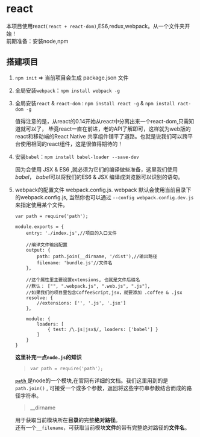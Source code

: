 # react
 本项目使用react`(react + react-dom)`,ES6,redux,webpack。从一个文件夹开始！  
前期准备：安装node,npm

## 搭建项目
1. `npm init` => 当前项目会生成 package.json 文件
2. 全局安装`webpack`：`npm install webpack -g`
3. 全局安装`react` & `react-dom` : `npm install react -g` & `npm install ract-dom -g`
    
    值得注意的是，从react的0.14开始从react中分离出来一个react-dom,只需知道就可以了，
    毕竟react一直在前进，老的API了解即可，这样就为web版的react和移动端的React Native
    共享组件铺平了道路。也就是说我们可以跨平台使用相同的react组件，这是很值得期待的！

3. 安装`babel`：`npm install babel-loader --save-dev`

    因为会使用 JSX & ES6 ,就必须为它们的编译做些准备，这里我们使用*babel*，
    *babel*可以将我们的ES6 & JSX 编译成浏览器可以识别的语句。
4. webpack的配置文件 webpack.config.js. webpack 默认会使用当前目录下的webpack.config.js,
    当然你也可以通过 `--config webpack.config.dev.js` 来指定使用某个文件。

    ```
    var path = require('path');

    module.exports = {
        entry: './index.js',//项目的入口文件
        
        //编译文件输出配置
        output: {
            path: path.join(__dirname, '/dist'),//输出路径
            filename: 'bundle.js'//文件名
        },

        //这个属性里主要设置extensions, 也就是文件后缀名
        //默认： ["", ".webpack.js", ".web.js", ".js"],
        //如果我们的项目里包含CoffeeScript,jsx，就要添加 .coffee & .jsx
        resolve: {
            //extensions: ['', '.js', '.jsx']
        },

        module: {
            loaders: [
                { test: /\.js|jsx$/, loaders: ['babel'] }
            ]
        }
    }

    ```

    **这里补充一点`node.js`的知识**

    > `var path = require('path');`

   [ **`path`** ](https://nodejs.org/docs/latest-v5.x/api/path.html)
   是node的一个模块,在官网有详细的文档。我们这里用到的是 `path.join()` ,
   可接受一个或多个参数，返回将这些字符串参数结合而成的路径字符串。

    > __dirname

    用于获取当前模块所在**目录**的完整**绝对路径**。  
    还有一个`__filename`，可获取当前模块**文件**的带有完整绝对路径的**文件名**。










